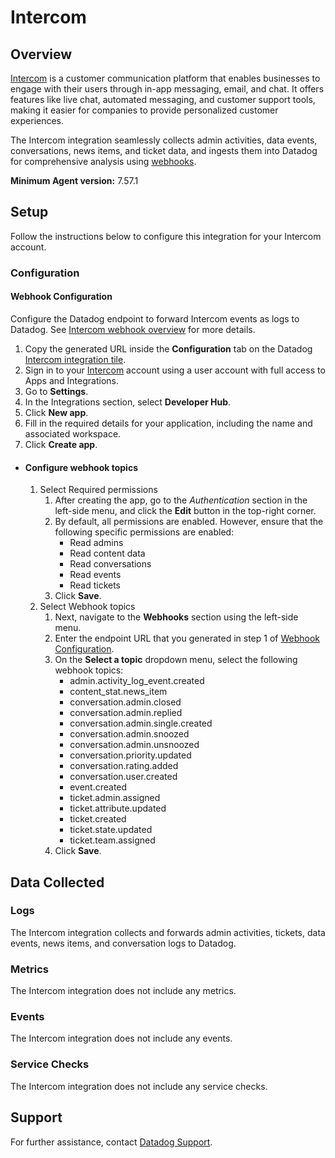 # Intercom

## Overview

[Intercom][1] is a customer communication platform that enables businesses to engage with their users through in-app messaging, email, and chat. It offers features like live chat, automated messaging, and customer support tools, making it easier for companies to provide personalized customer experiences.

The Intercom integration seamlessly collects admin activities, data events, conversations, news items, and ticket data, and ingests them into Datadog for comprehensive analysis using [webhooks][6].

**Minimum Agent version:** 7.57.1

## Setup

Follow the instructions below to configure this integration for your Intercom account.

### Configuration

#### Webhook Configuration

Configure the Datadog endpoint to forward Intercom events as logs to Datadog. See [Intercom webhook overview][3] for more details.

1. Copy the generated URL inside the **Configuration** tab on the Datadog [Intercom integration tile][4].
2. Sign in to your [Intercom][2] account using a user account with full access to Apps and Integrations.
3. Go to **Settings**.
4. In the Integrations section, select **Developer Hub**.
5. Click **New app**.
6. Fill in the required details for your application, including the name and associated workspace.
7. Click **Create app**.

- #### Configure webhook topics
    1. Select Required permissions
        1. After creating the app, go to the *Authentication* section in the left-side menu, and click the **Edit** button in the top-right corner.
        2. By default, all permissions are enabled. However, ensure that the following specific permissions are enabled:
            - Read admins
            - Read content data
            - Read conversations
            - Read events
            - Read tickets
        3. Click **Save**.
    2. Select Webhook topics
        1. Next, navigate to the **Webhooks** section using the left-side menu.
        2. Enter the endpoint URL that you generated in step 1 of [Webhook Configuration](#webhook-configuration).
        3. On the **Select a topic** dropdown menu, select the following webhook topics:
            - admin.activity_log_event.created
            - content_stat.news_item
            - conversation.admin.closed
            - conversation.admin.replied
            - conversation.admin.single.created
            - conversation.admin.snoozed
            - conversation.admin.unsnoozed
            - conversation.priority.updated
            - conversation.rating.added
            - conversation.user.created
            - event.created
            - ticket.admin.assigned
            - ticket.attribute.updated
            - ticket.created
            - ticket.state.updated
            - ticket.team.assigned
        4. Click **Save**.

## Data Collected

### Logs

The Intercom integration collects and forwards admin activities, tickets, data events, news items, and conversation logs to Datadog.

### Metrics

The Intercom integration does not include any metrics.

### Events

The Intercom integration does not include any events.

### Service Checks

The Intercom integration does not include any service checks.

## Support

For further assistance, contact [Datadog Support][5].

[1]: https://www.intercom.com/
[2]: https://app.intercom.com/
[3]: https://developers.intercom.com/docs/webhooks
[4]: /integrations/intercom
[5]: https://docs.datadoghq.com/help/
[6]: https://developers.intercom.com/docs/references/2.10/webhooks/webhook-models
